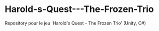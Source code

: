 # Harold-s-Quest---The-Frozen-Trio
Repository pour le jeu 'Harold's Quest - The Frozen Trio' (Unity, C#)
